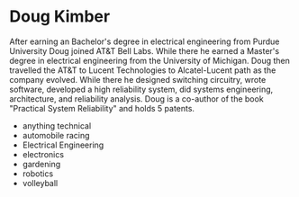 # Doug Kimber

After earning an Bachelor's degree in electrical engineering from Purdue University Doug  joined AT&T Bell Labs. While there he earned a Master's degree in electrical engineering from the University of Michigan. Doug then travelled the AT&T to Lucent Technologies to Alcatel-Lucent path as the company evolved. While there he designed switching circuitry, wrote software, developed a high reliability system, did systems engineering, architecture, and reliability analysis. Doug is a co-author of the book "Practical System Reliability" and holds 5 patents.

 * anything technical
 * automobile racing
 * Electrical Engineering
 * electronics
 * gardening
 * robotics
 * volleyball
